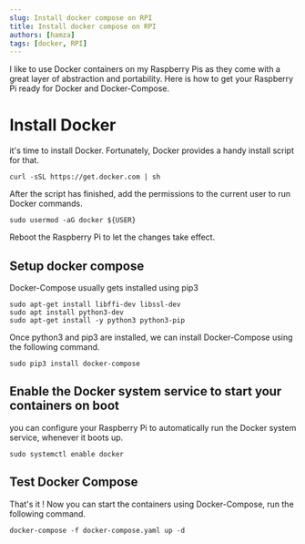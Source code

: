```yaml
---
slug: Install docker compose on RPI
title: Install docker compose on RPI
authors: [hamza]
tags: [docker, RPI]
---
```

I like to use Docker containers on my Raspberry Pis as they come with a great layer of abstraction and portability. 
Here is how to get your Raspberry Pi ready for Docker and Docker-Compose.

# Install Docker
it's time to install Docker. Fortunately, Docker provides a handy install script for that.
```shell
curl -sSL https://get.docker.com | sh
```
After the script has finished, add the permissions to the current user to run Docker commands.

```shell
sudo usermod -aG docker ${USER}
```
Reboot the Raspberry Pi to let the changes take effect.

## Setup docker compose
Docker-Compose usually gets installed using pip3
```shell
sudo apt-get install libffi-dev libssl-dev
sudo apt install python3-dev
sudo apt-get install -y python3 python3-pip
```

Once python3 and pip3 are installed, we can install Docker-Compose using the following command.
```shell
sudo pip3 install docker-compose
```

## Enable the Docker system service to start your containers on boot
you can configure your Raspberry Pi to automatically run the Docker system service, whenever it boots up.
```shell
sudo systemctl enable docker
```

## Test Docker Compose 
That's it !
Now you can start the containers using Docker-Compose, run the following command.
```shell
docker-compose -f docker-compose.yaml up -d
```